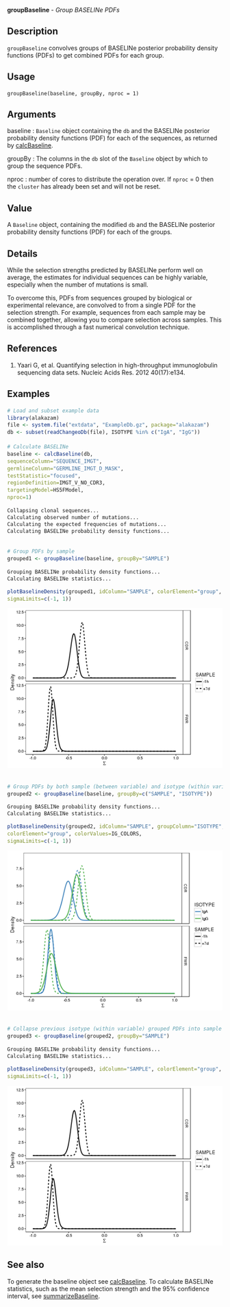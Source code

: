 





**groupBaseline** - *Group BASELINe PDFs*

Description
--------------------

`groupBaseline` convolves groups of BASELINe posterior probability density 
functions (PDFs) to get combined PDFs for each group.


Usage
--------------------
```
groupBaseline(baseline, groupBy, nproc = 1)
```

Arguments
-------------------

baseline
:   `Baseline` object containing the `db` and the 
BASELINe posterior probability density functions 
(PDF) for each of the sequences, as returned by
[calcBaseline](calcBaseline.md).

groupBy
:   The columns in the `db` slot of the `Baseline`
object by which to group the sequence PDFs.

nproc
:   number of cores to distribute the operation over. If 
`nproc` = 0 then the `cluster` has already been
set and will not be reset.



Value
-------------------

A `Baseline` object, containing the modified `db` and the BASELINe 
posterior probability density functions (PDF) for each of the groups.

Details
-------------------

While the selection strengths predicted by BASELINe perform well on average, 
the estimates for individual sequences can be highly variable, especially when the 
number of mutations is small. 

To overcome this, PDFs from sequences grouped by biological or experimental relevance,
are convolved to from a single PDF for the selection strength. For example, sequences
from each sample may be combined together, allowing you to compare selection  across 
samples. This is accomplished through a fast numerical convolution technique.

References
-------------------


1. Yaari G, et al. Quantifying selection in high-throughput immunoglobulin 
sequencing data sets. 
Nucleic Acids Res. 2012 40(17):e134.
 



Examples
-------------------

```R
# Load and subset example data
library(alakazam)
file <- system.file("extdata", "ExampleDb.gz", package="alakazam")
db <- subset(readChangeoDb(file), ISOTYPE %in% c("IgA", "IgG"))

# Calculate BASELINe
baseline <- calcBaseline(db, 
sequenceColumn="SEQUENCE_IMGT",
germlineColumn="GERMLINE_IMGT_D_MASK", 
testStatistic="focused",
regionDefinition=IMGT_V_NO_CDR3,
targetingModel=HS5FModel,
nproc=1)

```


```
Collapsing clonal sequences...
Calculating observed number of mutations...
Calculating the expected frequencies of mutations...
Calculating BASELINe probability density functions...

```


```R

# Group PDFs by sample
grouped1 <- groupBaseline(baseline, groupBy="SAMPLE")

```


```
Grouping BASELINe probability density functions...
Calculating BASELINe statistics...

```


```R
plotBaselineDensity(grouped1, idColumn="SAMPLE", colorElement="group", 
sigmaLimits=c(-1, 1))

```

![6](groupBaseline-6.png)

```R
 
# Group PDFs by both sample (between variable) and isotype (within variable)
grouped2 <- groupBaseline(baseline, groupBy=c("SAMPLE", "ISOTYPE"))

```


```
Grouping BASELINe probability density functions...
Calculating BASELINe statistics...

```


```R
plotBaselineDensity(grouped2, idColumn="SAMPLE", groupColumn="ISOTYPE",
colorElement="group", colorValues=IG_COLORS,
sigmaLimits=c(-1, 1))

```

![10](groupBaseline-10.png)

```R

# Collapse previous isotype (within variable) grouped PDFs into sample PDFs
grouped3 <- groupBaseline(grouped2, groupBy="SAMPLE")

```


```
Grouping BASELINe probability density functions...
Calculating BASELINe statistics...

```


```R
plotBaselineDensity(grouped3, idColumn="SAMPLE", colorElement="group",
sigmaLimits=c(-1, 1))
```

![14](groupBaseline-14.png)


See also
-------------------

To generate the baseline object see [calcBaseline](calcBaseline.md).
To calculate BASELINe statistics, such as the mean selection strength
and the 95% confidence interval, see [summarizeBaseline](summarizeBaseline.md).



